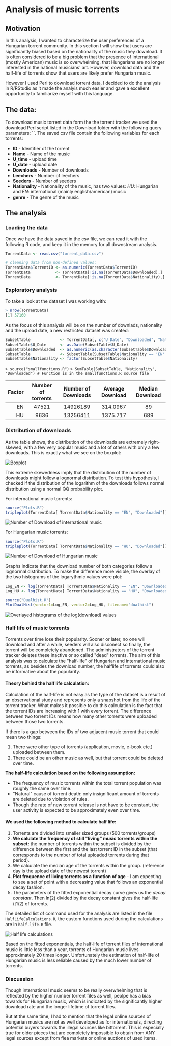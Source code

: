 Analysis of music torrents
===========

## Motivation

In this analysis, I wanted to characterize the user preferences of a Hungarian torrent community. In this section I will show that users are significantly biased based on the nationality of the music they download. It is often considered to be a big problem that the presence of international (mostly American) music is so overwhelming, that Hungarians are no longer interested in the national musicians' art. However, download data and the half-life of torrents show that users are likely prefer Hungarian music.

However I used Perl to download torrent data, I decided to do the analysis in R/RStudio as it made the analyis much easier and gave a excellent opportunity to familiarize myself with this language.

## The data:

To download music torrent data form the the torrent tracker we used the download Perl script listed in the Download folder with the following query parameters: ``. The saved csv file contain the following variables for each torrents:

* **ID** - Identifier of the torrent
* **Name** - Name of the music
* **U_time** - upload time
* **U_date** - upload date
* **Downloads** - Number of downloads
* **Leechers** - Number of leechers
* **Seeders** - Number of seeders
* **Nationality** - Nationality of the music, has two values: *HU*: Hungarian and *EN*: international (mainly english/american) music
* **genre** - The genre of the music

## The analysis

### Loading the data

Once we have the data saved in the csv file, we can read it with the following R code, and keep it in the memory for all downstream analysis.

```R
TorrentData <- read.csv("torrent_data.csv")

# cleaning data from non-defined values:
TorrentData$TorrentID <- as.numeric(TorrentData$TorrentID)
TorrentData           <- TorrentData[!is.na(TorrentData$Downloaded),]
TorrentData           <- TorrentData[!is.na(TorrentData$Nationality),]

```

### Exploratory analysis

To take a look at the dataset I was working with:
```R
> nrow(TorrentData)
[1] 57160
```
As the focus of this analysis will be on the number of downlads, nationality and the upload date, a new restricted dataset was created:

```R
SubsetTable             <- TorrentData[, c("U_Date", "Downloaded", "Nationality")]
SubsetTable$U_Date      <- as.Date(SubsetTable$U_Date)
SubsetTable$Downloaded  <- as.numeric(as.character(SubsetTable$Downloaded))
SubsetTable             <- SubsetTable[SubsetTable$Nationality == 'EN' | SubsetTable$Nationality == 'HU',]
SubsetTable$Nationality <- factor(SubsetTable$Nationality)

```
`> source("smallfunctions.R")`
`> SumTable(SubsetTable, "Nationality", "Downloaded") # Function is in the smallfunctions.R source file`

| Factor | Number of torrents | Number of Downloads | Average Download | Median Download |
|--:|:--:|:--:|:--:|:--:|
|  EN  |  47521  |  14926189  |  314.0967  |  89  |
|  HU  |  9636  |  13256411  |  1375.717  |  689  |


### Distribution of downloads

As the table shows, the distribution of the downloads are extremely right-skewed, with a few very popular music and a lot of others with only a few downloads. This is exactly what we see on the boxplot:

![Boxplot](http://www.kephost.com/images/2014/05/26/NatBoxplot.png)

This extreme skewedness imply that the distribution of the number of downloads might follow a lognormal distribution. To test this hypothesis, I  checked if the distribution of the logarithm of the downloads follows normal distribution using a normal QQ probability plot.

For international music torrents:

```R
source("Plots.R")
tripleplot(TorrentData[ TorrentData$Nationality == "EN", "Downloaded"])
```
![Number of Download of international music](./EN_plots.png)

For Hungarian music torrents:

```R
source("Plots.R")
tripleplot(TorrentData[ TorrentData$Nationality == "HU", "Downloaded"])
```
![Number of Download of Hungarian music](./HU_plots.png)

Graphs indicate that the download number of both categories follow a lognormal distribution. To make the difference more visible, the overlay of the two histograms of the logarythmic values were plot:

```R
Log_EN <- log(TorrentData[ TorrentData$Nationality == "EN", "Downloaded"])
Log_HU <- log(TorrentData[ TorrentData$Nationality == "HU", "Downloaded"])

source("Dualhist.R")
PlotDualHist(vector1=Log_EN, vector2=Log_HU, filename="dualhist")
```
![Overlayed histograms of the log(download) values](./dualhist.png)


### Half life of music torrents

Torrents over time lose their popularity. Sooner or later, no one will download and after a while, seeders will also disconect so finally, the torrent will be completely abandoned. The administrators of the torrent tracker deletes these inactive or so called "dead" torrents. The aim of this analysis was to calculate the "half-life"  of Hungarian and international music torrents, as besides the download number, the halflife of torrents could also be informative about the popularity.

#### Theory behind the half life calculation:

Calculation of the half-life is not easy as the type of the dataset is a result of an observational study and represents only a snapshot from the life of the torrent tracker. What makes it possible to do this calculation is the fact that the torrent IDs are increasing with 1 with every torrent. The difference between two torrent IDs means how many other torrents were uploaded between those two torrents.

If there is a gap between the IDs of two adjacent music torrent that could mean two things:
1. There were other type of torrents (application, movie, e-book etc.) uploaded between them.
2. There could be an other music as well, but that torrent could be deleted over time.

**The half-life calculation based on the following assumption:**
* The frequency of music torrents within the total torrent population was roughly the same over time.
* "Natural" cause of torrent death: only insignificant amount of torrents are deleted due to violation of rules.
* Though the rate of new torrent release is not have to be constant, the user activity is expected to be approximately even over time.

#### We used the following method to calculate half life:

1. Torrents are divided into smaller sized groups (500 torrents/groups)
2. **We calulate the frequency of still "living" music torrents within the subset:** the number of torrents within the subset is divided by the difference between the first and the last torrent ID in the subset (that corresponds to the number of total uploaded torrents during that period).
3. We calculate the median age of the torrents within the group. (reference day is the upload date of the newest torrent)
4. **Plot frequence of living torrents as a function of age** - I am expecting to see a set of point with a decreasing value that follows an exponential decay fashion.
5. The parameters of the fitted exponential decay curve gives us the *decay constant*. Then ln(2) divided by the decay constant gives the half-life (t1/2) of torrents.

The detailed list of command used for the analysis are listed in the file `HalfLifeCalculations.R`, the custom functions used during the calculations are in `half-life.R` file.

![Half life calculations](./halflife.png)

Based on the fitted exponentials, the half-life of torrent files of international music is little less than a year, torrents of Hungarian music lives approximately 20 times longer. Unfortunately the estimation of half-life of Hungarian music is less reliable caused by the much lower number of torrents.

### Discussion

Though international music seems to be really overwhelming that is reflected by the higher number torrent files as well, peolpe has a bias towards for Hungarian music, which is indicated by the significantly higher download rate and the longer lifetime of torrent files.

But at the same time, I had to mention that the legal online sources of Hungarian musics are not as well developed as for internationals, directing potential buyers towards the illegal sources like bittorrent. This is especially true for older pieces that are completely impossible to obtain from ANY legal sources except from flea markets or online auctions of used items.

